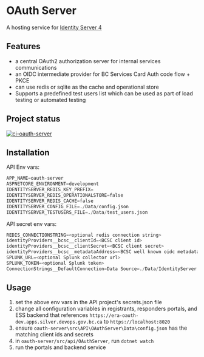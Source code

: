 ﻿# OAuth Server

A hosting service for [Identity Server 4](https://github.com/IdentityServer/IdentityServer4)

## Features 

- a central OAuth2 authorization server for internal services communications
- an OIDC intermediate provider for BC Services Card Auth code flow + PKCE
- can use redis or sqlite as the cache and operational store
- Supports a predefined test users list which can be used as part of load testing or automated testing

## Project status

[![ci-oauth-server](https://github.com/bcgov/embc-ess-mod/actions/workflows/ci-oauth-server.yml/badge.svg)](https://github.com/bcgov/embc-ess-mod/actions/workflows/ci-oauth-server.yml)

## Installation

API Env vars:
```s
APP_NAME=oauth-server
ASPNETCORE_ENVIRONMENT=development
IDENTITYSERVER_REDIS_KEY_PREFIX=
IDENTITYSERVER_REDIS_OPERATIONALSTORE=false
IDENTITYSERVER_REDIS_CACHE=false
IDENTITYSERVER_CONFIG_FILE=./Data/config.json
IDENTITYSERVER_TESTUSERS_FILE=./Data/test_users.json
```

API secret env vars:

```s
REDIS_CONNECTIONSTRING=<optional redis connection string>
identityProviders__bcsc__clientId=<BCSC client id>
identityProviders__bcsc__clientSecret=<BCSC client secret>
identityProviders__bcsc__metadataAddress=<BCSC well known oidc metadata endpoint url>
SPLUNK_URL=<optional Splunk collector url>
SPLUNK_TOKEN=<optional Splunk token>
ConnectionStrings__DefaultConnection=Data Source=./Data/IdentityServer.db;
```

## Usage

1. set the above env vars in the API project's secrets.json file
2. change all configuration variables in registrants, responders portals, and ESS backend that references `https://era-oauth-dev.apps.silver.devops.gov.bc.ca` to `https://localhost:8020`
3. ensure `oauth-server\src\API\OAuthServer\Data\config.json` has the matching client ids and secrets
4. in `oauth-server/src/api/OAuthServer`, run `dotnet watch`
5. run the portals and backend service
